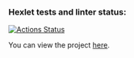 ### Hexlet tests and linter status:
[![Actions Status](https://github.com/Katteri/fullstack-javascript-project-11/actions/workflows/hexlet-check.yml/badge.svg)](https://github.com/Katteri/fullstack-javascript-project-11/actions)

You can view the project [here](https://fullstack-javascript-project-11-ivory.vercel.app/).